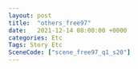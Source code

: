 ```yaml
---
layout: post
title:  "others_free97"
date:   2021-12-14 08:00:00 +0000
categories: Etc
Tags: Story Etc
SceneCode: ["scene_free97_q1_s20"]
---
```

